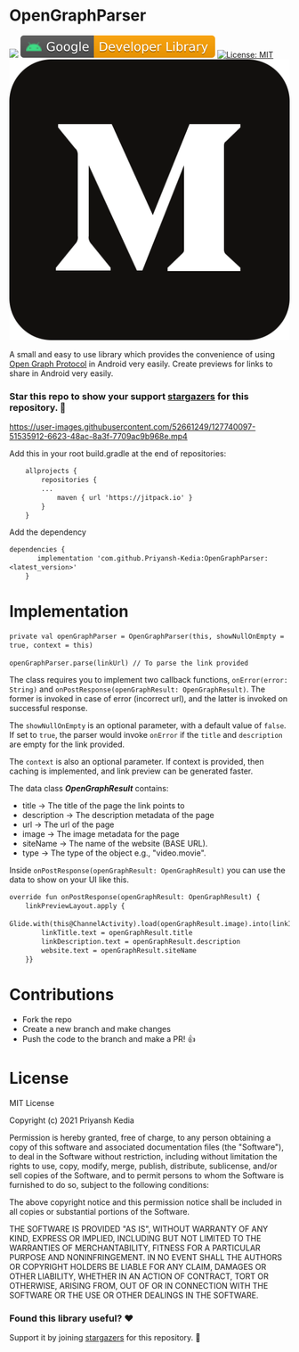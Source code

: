 
# OpenGraphParser
[![](https://jitpack.io/v/Priyansh-Kedia/OpenGraphParser.svg)](https://jitpack.io/#Priyansh-Kedia/OpenGraphParser)
 <a href="https://devlibrary.withgoogle.com/products/android/repos/Priyansh-Kedia-OpenGraphParser"><img alt="Google" src="images/google-devlib.svg"/></a>
[![License: MIT](https://img.shields.io/badge/License-MIT-yellow.svg)](https://opensource.org/licenses/MIT)
<a href="https://proandroiddev.com/how-to-create-a-preview-for-a-link-in-android-6906d0aa9e12"><img alt="License" src="https://github.com/Priyansh-Kedia/OpenGraphParser/blob/og_tags_bug/images/Story-Medium.svg?raw=True"/></a>

A small and easy to use library which provides the convenience of using [Open Graph Protocol](https://ogp.me/) in Android very easily. 
Create previews for links to share in Android very easily.




### Star this repo to show your support [stargazers](https://github.com/Priyansh-Kedia/OpenGraphParser/stargazers) for this repository. :star2:


https://user-images.githubusercontent.com/52661249/127740097-51535912-6623-48ac-8a3f-7709ac9b968e.mp4



Add this in your root build.gradle at the end of repositories:

		allprojects {
			repositories {
			...
				maven { url 'https://jitpack.io' }
			}
		}

Add the dependency

	dependencies {
		   implementation 'com.github.Priyansh-Kedia:OpenGraphParser:<latest_version>'
		}





# Implementation

    private val openGraphParser = OpenGraphParser(this, showNullOnEmpty = true, context = this)
	
	openGraphParser.parse(linkUrl) // To parse the link provided

The class requires you to implement two callback functions, `onError(error: String)` and `onPostResponse(openGraphResult: OpenGraphResult)`. The former is invoked in case of error (incorrect url), and the latter is invoked on successful response. 

The `showNullOnEmpty` is an optional parameter, with a default value of `false`. If set to `true`, the parser would invoke `onError` if the `title` and `description` are empty for the link provided.

The `context` is also an optional parameter. If context is provided, then caching is implemented, and link preview can be generated faster.

The data class ***OpenGraphResult*** contains:
			

 - title -> The title of the page the link points to
 - description -> The description metadata of the page
 - url -> The url of the page
 - image -> The image metadata for the page
 - siteName -> The name of the website (BASE URL).
 - type -> The type of the object e.g., "video.movie".

Inside `onPostResponse(openGraphResult: OpenGraphResult)` you can use the data to show on your UI like this. 

    override fun onPostResponse(openGraphResult: OpenGraphResult) {  
    	linkPreviewLayout.apply {  
			Glide.with(this@ChannelActivity).load(openGraphResult.image).into(linkImage)  
			linkTitle.text = openGraphResult.title  
			linkDescription.text = openGraphResult.description  
			website.text = openGraphResult.siteName  
	 	}}


# Contributions
- Fork the repo
- Create a new branch and make changes
- Push the code to the branch and make a PR! :+1:

# License
MIT License

Copyright (c) 2021 Priyansh Kedia

Permission is hereby granted, free of charge, to any person obtaining a copy
of this software and associated documentation files (the "Software"), to deal
in the Software without restriction, including without limitation the rights
to use, copy, modify, merge, publish, distribute, sublicense, and/or sell
copies of the Software, and to permit persons to whom the Software is
furnished to do so, subject to the following conditions:

The above copyright notice and this permission notice shall be included in all
copies or substantial portions of the Software.

THE SOFTWARE IS PROVIDED "AS IS", WITHOUT WARRANTY OF ANY KIND, EXPRESS OR
IMPLIED, INCLUDING BUT NOT LIMITED TO THE WARRANTIES OF MERCHANTABILITY,
FITNESS FOR A PARTICULAR PURPOSE AND NONINFRINGEMENT. IN NO EVENT SHALL THE
AUTHORS OR COPYRIGHT HOLDERS BE LIABLE FOR ANY CLAIM, DAMAGES OR OTHER
LIABILITY, WHETHER IN AN ACTION OF CONTRACT, TORT OR OTHERWISE, ARISING FROM,
OUT OF OR IN CONNECTION WITH THE SOFTWARE OR THE USE OR OTHER DEALINGS IN THE
SOFTWARE.



### Found this library useful? :heart:

Support it by joining [stargazers](https://github.com/Priyansh-Kedia/OpenGraphParser/stargazers) for this repository. :star2:
